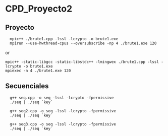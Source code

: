 # CPD_Proyecto2

## Proyecto

```
  mpic++ ./brute1.cpp -lssl -lcrypto -o brute1.exe
  mpirun --use-hwthread-cpus --oversubscribe -np 4 ./brute1.exe 120
```
or
```
mpic++ -static-libgcc -static-libstdc++ -lmingwex ./brute1.cpp -lssl -lcrypto -o brute1.exe
mpiexec -n 4 ./brute1.exe 120
```

## Secuenciales
```
  g++ seq.cpp -o seq -lssl -lcrypto -fpermissive
  ./seq | ./seq `key`
```
```
  g++ seq2.cpp -o seq -lssl -lcrypto -fpermissive
  ./seq | ./seq `key`
```
```
  g++ seq3.cpp -o seq -lssl -lcrypto -fpermissive
  ./seq | ./seq `key`
```